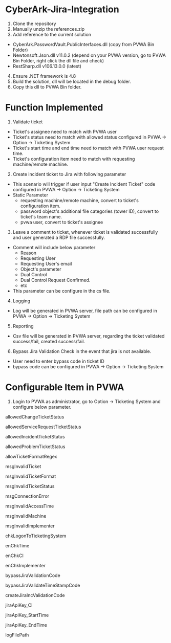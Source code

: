 # CyberArk-Jira-Integration

1. Clone the repository
2. Manually unzip the references.zip
3. Add reference to the current solution
  - CyberArk.PasswordVault.PublicInterfaces.dll (copy from PVWA Bin Folder)
  - Newtonsoft.Json.dll v11.0.2 (depend on your PVWA version, go to PVWA Bin Folder, right click the dll file and check)
  - RestSharp.dll v106.13.0.0 (latest)
4. Ensure .NET framework is 4.8
5. Build the solution, dll will be located in the debug folder.
6. Copy this dll to PVWA Bin folder.

# Function Implemented
1. Validate ticket
  - Ticket's assignee need to match with PVWA user
  - Ticket's status need to match with allowed status configured in PVWA -> Option -> Ticketing System
  - Ticket's start time and end time need to match with PVWA user request time.
  - Ticket's configuration item need to match with requesting machine/remote machine.

2. Create incident ticket to Jira with following parameter
  - This scenario will trigger if user input "Create Incident Ticket" code configured in PVWA -> Option -> Ticketing System
  - Static Parameter
    - requesting machine/remote machine, convert to ticket's configuration item.
    - password object's additional file categories (tower ID), convert to ticket's team name.
    - pvwa user, convert to ticket's assignee

3. Leave a comment to ticket, whenever ticket is validated successfully and user generated a RDP file successfully.
  - Comment will include below parameter 
    - Reason
    - Requesting User
    - Requesting User's email
    - Object's parameter
    - Dual Control
    - Dual Control Request Confirmed.
    - etc
  - This parameter can be configure in the cs file.

4. Logging
  - Log will be generated in PVWA server, file path can be configured  in PVWA -> Option -> Ticketing System

5. Reporting
  - Csv file will be generated in PVWA server, regarding the ticket validated success/fail, created success/fail.

6. Bypass Jira Validation Check in the event that jira is not available.
  - User need to enter bypass code in ticket ID
  - bypass code can be configured in PVWA -> Option -> Ticketing System

# Configurable Item in PVWA

1. Login to PVWA as administrator, go to Option -> Ticketing System and configure below parameter.

  allowedChangeTicketStatus

  allowedServiceRequestTicketStatus

  allowedIncidentTicketStatus

  allowedProblemTicketStatus

  allowTicketFormatRegex

  msgInvalidTicket

  msgInvalidTicketFormat

  msgInvalidTicketStatus

  msgConnectionError

  msgInvalidAccessTime

  msgInvalidMachine

  msgInvalidImplementer

  chkLogonToTicketingSystem

  enChkTime

  enChkCI

  enChkImplementer

  bypassJiraValidationCode

  bypassJiraValidateTimeStampCode

  createJiraIncValidationCode

  jiraApiKey_CI

  jiraApiKey_StartTime

  jiraApiKey_EndTime

  logFilePath












